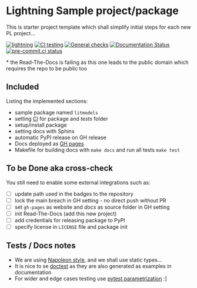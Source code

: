 # Lightning Sample project/package

This is starter project template which shall simplify initial steps for each new PL project...

[![lightning](https://img.shields.io/badge/-Lightning_2.0+-792ee5?logo=pytorchlightning&logoColor=white)](https://lightning.ai/)
[![CI testing](https://github.com/Lightning-AI/models/actions/workflows/ci-testing.yml/badge.svg?event=push)](https://github.com/Lightning-AI/models/actions/workflows/ci-testing.yml)
[![General checks](https://github.com/Lightning-AI/models/actions/workflows/ci-checks.yml/badge.svg?event=push)](https://github.com/Lightning-AI/models/actions/workflows/ci-checks.yml)
[![Documentation Status](https://readthedocs.org/projects/models/badge/?version=latest)](https://models.readthedocs.io/en/latest/?badge=latest)
[![pre-commit.ci status](https://results.pre-commit.ci/badge/github/Lightning-AI/models/main.svg?badge_token=mqheL1-cTn-280Vx4cJUdg)](https://results.pre-commit.ci/latest/github/Lightning-AI/models/main?badge_token=mqheL1-cTn-280Vx4cJUdg)

\* the Read-The-Docs is failing as this one leads to the public domain which requires the repo to be public too

## Included

Listing the implemented sections:

- sample package named `litmodels`
- setting [CI](https://github.com/Lightning-AI/models/actions?query=workflow%3A%22CI+testing%22) for package and _tests_ folder
- setup/install package
- setting docs with Sphinx
- automatic PyPI release on GH release
- Docs deployed as [GH pages](https://Lightning-AI.github.io/models)
- Makefile for building docs with `make docs` and run all tests `make test`

## To be Done aka cross-check

You still need to enable some external integrations such as:

- [ ] update path used in the badges to the repository
- [ ] lock the main breach in GH setting - no direct push without PR
- [ ] set `gh-pages` as website and _docs_ as source folder in GH setting
- [ ] init Read-The-Docs (add this new project)
- [ ] add credentials for releasing package to PyPI
- [ ] specify license in `LICENSE` file and package init

## Tests / Docs notes

- We are using [Napoleon style,](https://www.sphinx-doc.org/en/master/usage/extensions/napoleon.html) and we shall use static types...
- It is nice to se [doctest](https://docs.python.org/3/library/doctest.html) as they are also generated as examples in documentation
- For wider and edge cases testing use [pytest parametrization](https://docs.pytest.org/en/stable/parametrize.html) :\]
